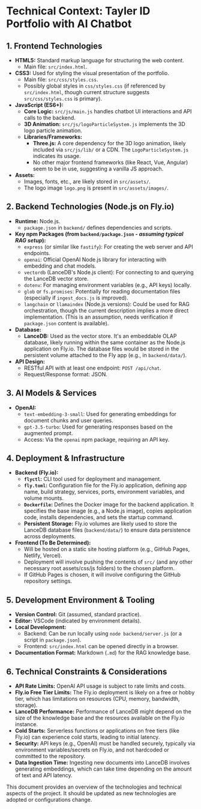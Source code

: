# Technical Context: Tayler ID Portfolio with AI Chatbot

## 1. Frontend Technologies

*   **HTML5:** Standard markup language for structuring the web content.
    *   Main file: `src/index.html`.
*   **CSS3:** Used for styling the visual presentation of the portfolio.
    *   Main file: `src/css/styles.css`.
    *   Possibly global styles in `css/styles.css` (if referenced by `src/index.html`, though current structure suggests `src/css/styles.css` is primary).
*   **JavaScript (ES6+):**
    *   **Core Logic:** `src/js/main.js` handles chatbot UI interactions and API calls to the backend.
    *   **3D Animation:** `src/js/logoParticleSystem.js` implements the 3D logo particle animation.
    *   **Libraries/Frameworks:**
        *   **Three.js:** A core dependency for the 3D logo animation, likely included via `src/js/lib/` or a CDN. The `LogoParticleSystem.js` indicates its usage.
        *   No other major frontend frameworks (like React, Vue, Angular) seem to be in use, suggesting a vanilla JS approach.
*   **Assets:**
    *   Images, fonts, etc., are likely stored in `src/assets/`.
    *   The logo image `logo.png` is present in `src/assets/images/`.

## 2. Backend Technologies (Node.js on Fly.io)

*   **Runtime:** Node.js.
    *   `package.json` in `backend/` defines dependencies and scripts.
*   **Key npm Packages (from `backend/package.json` - *assuming typical RAG setup*):**
    *   `express` (or similar like `fastify`): For creating the web server and API endpoints.
    *   `openai`: Official OpenAI Node.js library for interacting with embedding and chat models.
    *   `vectordb` (LanceDB's Node.js client): For connecting to and querying the LanceDB vector store.
    *   `dotenv`: For managing environment variables (e.g., API keys) locally.
    *   `glob` or `fs.promises`: Potentially for reading documentation files (especially if `ingest_docs.js` is improved).
    *   `langchain` or `llamaindex` (Node.js versions): Could be used for RAG orchestration, though the current description implies a more direct implementation. (This is an assumption, needs verification if `package.json` content is available).
*   **Database:**
    *   **LanceDB:** Used as the vector store. It's an embeddable OLAP database, likely running within the same container as the Node.js application on Fly.io. The database files would be stored in the persistent volume attached to the Fly app (e.g., in `backend/data/`).
*   **API Design:**
    *   RESTful API with at least one endpoint: `POST /api/chat`.
    *   Request/Response format: JSON.

## 3. AI Models & Services

*   **OpenAI:**
    *   `text-embedding-3-small`: Used for generating embeddings for document chunks and user queries.
    *   `gpt-3.5-turbo`: Used for generating responses based on the augmented prompt.
    *   Access: Via the `openai` npm package, requiring an API key.

## 4. Deployment & Infrastructure

*   **Backend (Fly.io):**
    *   **`flyctl`:** CLI tool used for deployment and management.
    *   **`fly.toml`:** Configuration file for the Fly.io application, defining app name, build strategy, services, ports, environment variables, and volume mounts.
    *   **`Dockerfile`:** Defines the Docker image for the backend application. It specifies the base image (e.g., a Node.js image), copies application code, installs dependencies, and sets the startup command.
    *   **Persistent Storage:** Fly.io volumes are likely used to store the LanceDB database files (`backend/data/`) to ensure data persistence across deployments.
*   **Frontend (To Be Determined):**
    *   Will be hosted on a static site hosting platform (e.g., GitHub Pages, Netlify, Vercel).
    *   Deployment will involve pushing the contents of `src/` (and any other necessary root assets/css/js folders) to the chosen platform.
    *   If GitHub Pages is chosen, it will involve configuring the GitHub repository settings.

## 5. Development Environment & Tooling

*   **Version Control:** Git (assumed, standard practice).
*   **Editor:** VSCode (indicated by environment details).
*   **Local Development:**
    *   Backend: Can be run locally using `node backend/server.js` (or a script in `package.json`).
    *   Frontend: `src/index.html` can be opened directly in a browser.
*   **Documentation Format:** Markdown (`.md`) for the RAG knowledge base.

## 6. Technical Constraints & Considerations

*   **API Rate Limits:** OpenAI API usage is subject to rate limits and costs.
*   **Fly.io Free Tier Limits:** The Fly.io deployment is likely on a free or hobby tier, which has limitations on resources (CPU, memory, bandwidth, storage).
*   **LanceDB Performance:** Performance of LanceDB might depend on the size of the knowledge base and the resources available on the Fly.io instance.
*   **Cold Starts:** Serverless functions or applications on free tiers (like Fly.io) can experience cold starts, leading to initial latency.
*   **Security:** API keys (e.g., OpenAI) must be handled securely, typically via environment variables/secrets on Fly.io, and not hardcoded or committed to the repository.
*   **Data Ingestion Time:** Ingesting new documents into LanceDB involves generating embeddings, which can take time depending on the amount of text and API latency.

This document provides an overview of the technologies and technical aspects of the project. It should be updated as new technologies are adopted or configurations change.

